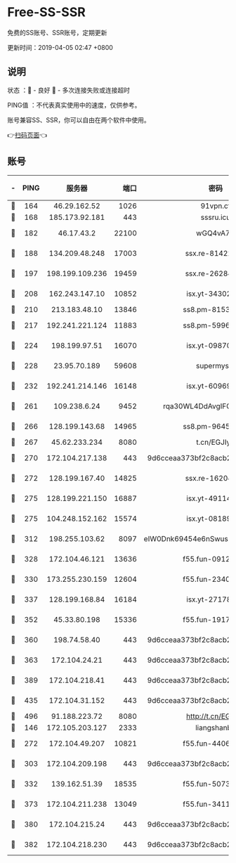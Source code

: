 # Free-SS-SSR

免费的SS账号、SSR账号，定期更新

更新时间：2019-04-05 02:47 +0800

## 说明

状态     ：🙂 - 良好 🙁 - 多次连接失败或连接超时

PING值   ：不代表真实使用中的速度，仅供参考。

账号兼容SS、SSR，你可以自由在两个软件中使用。

👉[扫码页面](https://liesauer.github.io/Free-SS-SSR/)👈

## 账号

|-|PING|服务器|端口|密码|加密方式|区域|
|:----:|:----:|:-----:|-----:|:----:|:----:|:----:|
|🙂|164|46.29.162.52|1026|91vpn.cf|rc4-md5|RU|
|🙂|168|185.173.92.181|443|sssru.icu|rc4-md5|RU|
|🙂|182|46.17.43.2|22100|wGQ4vA7D|aes-256-gcm|RU|
|🙂|188|134.209.48.248|17003|ssx.re-81422235|aes-256-cfb|US|
|🙂|197|198.199.109.236|19459|ssx.re-26284285|aes-256-cfb|US|
|🙂|208|162.243.147.10|10852|isx.yt-34302629|aes-256-cfb|US|
|🙂|210|213.183.48.10|13846|ss8.pm-81534846|rc4-md5|RU|
|🙂|217|192.241.221.124|11883|ss8.pm-59969205|aes-256-cfb|US|
|🙂|224|198.199.97.51|16070|isx.yt-09870263|aes-256-cfb|US|
|🙂|228|23.95.70.189|59608|supermyssr|chacha20-ietf|US|
|🙂|232|192.241.214.146|16148|isx.yt-60969172|aes-256-cfb|US|
|🙂|261|109.238.6.24|9452|rqa30WL4DdAvgIFG6Fs3znzTa|aes-256-cfb|FR|
|🙂|266|128.199.143.68|14965|ss8.pm-96456884|aes-256-cfb|SG|
|🙂|267|45.62.233.234|8080|t.cn/EGJIyrl|rc4-md5|CA|
|🙂|270|172.104.217.138|443|9d6cceaa373bf2c8acb22e60b6a58be6|aes-256-cfb|US|
|🙂|272|128.199.167.40|14825|ssx.re-16204050|aes-256-cfb|SG|
|🙂|275|128.199.221.150|16887|isx.yt-49114342|aes-256-cfb|SG|
|🙂|275|104.248.152.162|15574|isx.yt-08189375|aes-256-cfb|SG|
|🙂|312|198.255.103.62|8097|eIW0Dnk69454e6nSwuspv9DmS201tQ0D|aes-256-cfb|US|
|🙂|328|172.104.46.121|13636|f55.fun-09121749|aes-256-cfb|SG|
|🙂|330|173.255.230.159|12604|f55.fun-23403272|aes-256-cfb|US|
|🙂|337|128.199.168.84|16184|isx.yt-27178313|aes-256-cfb|SG|
|🙂|352|45.33.80.198|15336|f55.fun-19171645|aes-256-cfb|US|
|🙂|360|198.74.58.40|443|9d6cceaa373bf2c8acb22e60b6a58be6|aes-256-cfb|US|
|🙂|363|172.104.24.21|443|9d6cceaa373bf2c8acb22e60b6a58be6|aes-256-cfb|US|
|🙂|389|172.104.218.41|443|9d6cceaa373bf2c8acb22e60b6a58be6|aes-256-cfb|US|
|🙂|435|172.104.31.152|443|9d6cceaa373bf2c8acb22e60b6a58be6|aes-256-cfb|US|
|🙂|496|91.188.223.72|8080|http://t.cn/EGJIyrl|rc4-md5|RU|
|🙂|146|172.105.203.127|2333|liangshanbo|chacha20|JP|
|🙂|272|172.104.49.207|10821|f55.fun-44065715|aes-256-cfb|SG|
|🙂|303|172.104.209.198|443|9d6cceaa373bf2c8acb22e60b6a58be6|aes-256-cfb|US|
|🙂|332|139.162.51.39|18535|f55.fun-50730747|aes-256-cfb|SG|
|🙂|373|172.104.211.238|13049|f55.fun-34116982|aes-256-cfb|US|
|🙂|380|172.104.215.24|443|9d6cceaa373bf2c8acb22e60b6a58be6|aes-256-cfb|US|
|🙂|382|172.104.218.230|443|9d6cceaa373bf2c8acb22e60b6a58be6|aes-256-cfb|US|
